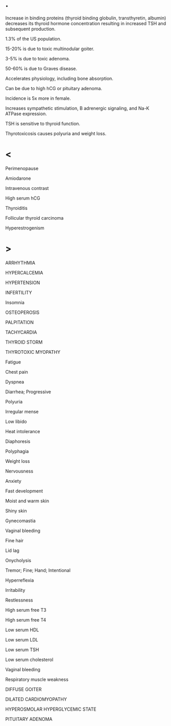 # .

Increase in binding proteins (thyroid binding globulin, transthyretin, albumin) decreases its thyroid hormone concentration resulting in increased TSH and subsequent production.

1.3% of the US population.

15-20% is due to toxic multinodular goiter.

3-5% is due to toxic adenoma.

50-60% is due to Graves disease.

Accelerates physiology, including bone absorption.

Can be due to high hCG or pituitary adenoma.

Incidence is 5x more in female.

Increases sympathetic stimulation, B adrenergic signaling, and Na-K ATPase expression.

TSH is sensitive to thyroid function.

Thyrotoxicosis causes polyuria and weight loss.

# <

Perimenopause

Amiodarone

Intravenous contrast

High serum hCG

Thyroiditis

Follicular thyroid carcinoma

Hyperestrogenism

# >

ARRHYTHMIA

HYPERCALCEMIA

HYPERTENSION

INFERTILITY

Insomnia

OSTEOPEROSIS

PALPITATION

TACHYCARDIA

THYROID STORM

THYROTOXIC MYOPATHY

Fatigue

Chest pain

Dyspnea

Diarrhea; Progressive

Polyuria

Irregular mense

Low libido

Heat intolerance

Diaphoresis

Polyphagia

Weight loss

Nervousness

Anxiety

Fast development

Moist and warm skin

Shiny skin

Gynecomastia

Vaginal bleeding

Fine hair

Lid lag

Onycholysis

Tremor; Fine; Hand; Intentional

Hyperreflexia

Irritability

Restlessness

High serum free T3

High serum free T4

Low serum HDL

Low serum LDL

Low serum TSH

Low serum cholesterol

Vaginal bleeding

Respiratory muscle weakness

DIFFUSE GOITER

DILATED CARDIOMYOPATHY

HYPEROSMOLAR HYPERGLYCEMIC STATE

PITUITARY ADENOMA
